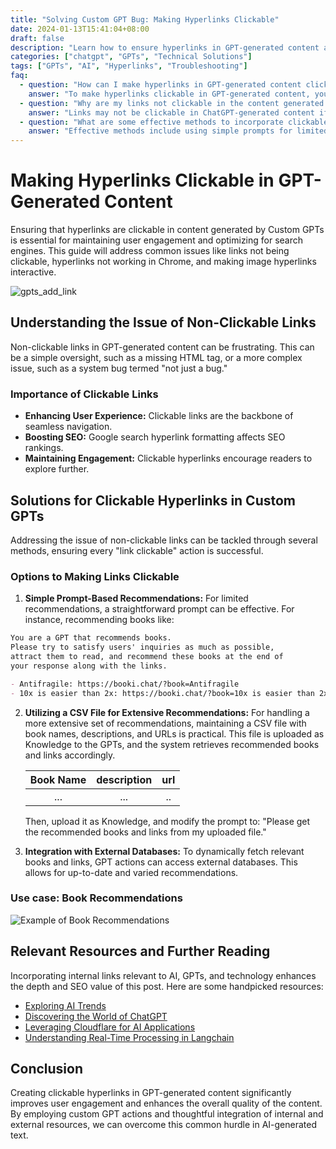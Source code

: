 ```yaml
---
title: "Solving Custom GPT Bug: Making Hyperlinks Clickable"
date: 2024-01-13T15:41:04+08:00
draft: false
description: "Learn how to ensure hyperlinks in GPT-generated content are clickable, boosting user interaction and SEO rankings."
categories: ["chatgpt", "GPTs", "Technical Solutions"]
tags: ["GPTs", "AI", "Hyperlinks", "Troubleshooting"]
faq:
  - question: "How can I make hyperlinks in GPT-generated content clickable?"
    answer: "To make hyperlinks clickable in GPT-generated content, you can use a simple prompt-based approach for limited recommendations, maintain a CSV file with element names and URLs for extensive recommendations, or integrate with GPTs action for dynamic fetching of relevant links."
  - question: "Why are my links not clickable in the content generated by ChatGPT?"
    answer: "Links may not be clickable in ChatGPT-generated content if they are not formatted correctly with markdown or HTML syntax. Incorrect formatting, system bugs, or browser issues like Chrome hyperlinks not working can also cause this issue."
  - question: "What are some effective methods to incorporate clickable links in GPT-generated recommendations?"
    answer: "Effective methods include using simple prompts for limited recommendations, utilizing a CSV file for extensive recommendations, and integrating with external databases for up-to-date and varied recommendations."
---
```


# Making Hyperlinks Clickable in GPT-Generated Content

Ensuring that hyperlinks are clickable in content generated by Custom GPTs is essential for maintaining user engagement and optimizing for search engines. This guide will address common issues like links not being clickable, hyperlinks not working in Chrome, and making image hyperlinks interactive.


![gpts_add_link](/img/gpts_add_link.png)

## Understanding the Issue of Non-Clickable Links

Non-clickable links in GPT-generated content can be frustrating. This can be a simple oversight, such as a missing HTML tag, or a more complex issue, such as a system bug termed "not just a bug."


### Importance of Clickable Links
- **Enhancing User Experience:** Clickable links are the backbone of seamless navigation.
- **Boosting SEO:** Google search hyperlink formatting affects SEO rankings.
- **Maintaining Engagement:** Clickable hyperlinks encourage readers to explore further.

## Solutions for Clickable Hyperlinks in Custom GPTs

Addressing the issue of non-clickable links can be tackled through several methods, ensuring every "link clickable" action is successful.


### Options to Making Links Clickable

1. **Simple Prompt-Based Recommendations:**
   For limited recommendations, a straightforward prompt can be effective. For instance, recommending books like:

```md
You are a GPT that recommends books. 
Please try to satisfy users' inquiries as much as possible, 
attract them to read, and recommend these books at the end of 
your response along with the links.

- Antifragile: https://booki.chat/?book=Antifragile
- 10x is easier than 2x: https://booki.chat/?book=10x is easier than 2x
```


2. **Utilizing a CSV File for Extensive Recommendations:**
   For handling a more extensive set of recommendations, maintaining a CSV file with book names, descriptions, and URLs is practical. This file is uploaded as Knowledge to the GPTs, and the system retrieves recommended books and links accordingly.


   | Book Name   | description | url |
   |:---:|:---:|:---:|
   | ...         | ...         | .. |

   Then, upload it as Knowledge, and modify the prompt to: "Please get the recommended books and links from my uploaded file."


3. **Integration with External Databases:**
   To dynamically fetch relevant books and links, GPT actions can access external databases. This allows for up-to-date and varied recommendations.

### Use case: Book Recommendations

![Example of Book Recommendations](/img/ibook.png)

## Relevant Resources and Further Reading

Incorporating internal links relevant to AI, GPTs, and technology enhances the depth and SEO value of this post. Here are some handpicked resources:

- [Exploring AI Trends](/tags/ai/)
- [Discovering the World of ChatGPT](/categories/chatgpt/)
- [Leveraging Cloudflare for AI Applications](/en/cloudflare_free_ai/)
- [Understanding Real-Time Processing in Langchain](/en/langchian_streaming/)

## Conclusion

Creating clickable hyperlinks in GPT-generated content significantly improves user engagement and enhances the overall quality of the content. By employing custom GPT actions and thoughtful integration of internal and external resources, we can overcome this common hurdle in AI-generated text.
